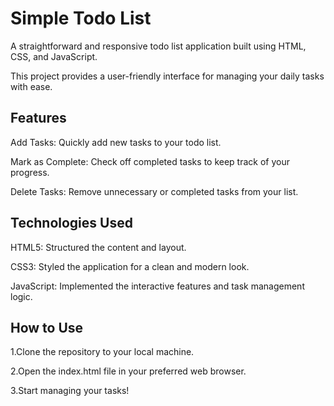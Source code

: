 
# Simple Todo List

A straightforward and responsive todo list application built using HTML, CSS, and JavaScript. 

This project provides a user-friendly interface for managing your daily tasks with ease.

## Features

Add Tasks: Quickly add new tasks to your todo list. 

Mark as Complete: Check off completed tasks to keep track of your progress. 

Delete Tasks: Remove unnecessary or completed tasks from your list. 


## Technologies Used
 HTML5: Structured the content and layout. 
 
 CSS3: Styled the application for a clean and modern look. 
 
 JavaScript: Implemented the interactive features and task management logic.

## How to Use 
1.Clone the repository to your local machine. 

2.Open the index.html file in your preferred web browser. 

3.Start managing your tasks!
